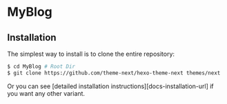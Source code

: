 # MyBlog
## Installation

The simplest way to install is to clone the entire repository:

```sh
$ cd MyBlog # Root Dir
$ git clone https://github.com/theme-next/hexo-theme-next themes/next
```

Or you can see [detailed installation instructions][docs-installation-url] if you want any other variant.
